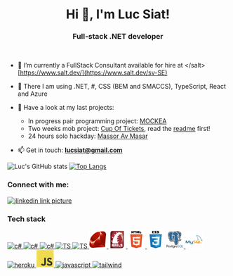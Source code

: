 <h1 align="center">Hi 👋, I'm Luc Siat!</h1>
<h3 align="center">Full-stack .NET developer</h3> 
<br>


- 🔭 I’m currently a FullStack Consultant available for hire at \</salt\> [https://www.salt.dev/](https://www.salt.dev/sv-SE) 

- 🌱 There I am using .NET, #, CSS (BEM and SMACCS), TypeScript, React and Azure

- 📓 Have a look at my last projects:
  - In progress pair programming project: [MOCKEA](https:https://agreeable-field-0b3b0bc03.3.azurestaticapps.net/) 
  - Two weeks mob project: [Cup Of Tickets](https://orange-pond-040622003.2.azurestaticapps.net), read the [readme](https://github.com/cup-of-T/cup-of-Tickets#readme) first!
  - 24 hours solo hackday: [Massor Av Masar](https://red-bay-0e82f7003.2.azurestaticapps.net/Dogs)

- 📫 Get in touch: **lucsiat@gmail.com**



<span> ![Luc's GitHub stats](https://github-readme-stats-sigma-five.vercel.app/api?username=Luc-Siat&show_icons=true&theme=gruvbox) [![Top Langs](https://github-readme-stats.vercel.app/api/top-langs/?username=Luc-Siat&layout=compact&theme=gruvbox)](https://github.com/anuraghazra/github-readme-stats) </span>



<h3 align="left">Connect with me:</h3>

<p align="left">
  <a href="https://www.linkedin.com/in/luc-siat/" target="blank"><img align="center" src="https://raw.githubusercontent.com/rahuldkjain/github-profile-readme-generator/master/src/images/icons/Social/linked-in-alt.svg" alt="jlinkedin link picture" height="30" width="40" /></a>
</p>

<h3 align="left">Tech stack</h3>


<p align="left"> 
   <a href="https://learn.microsoft.com/en-us/dotnet/csharp/tour-of-csharp/" target="_blank" rel="noreferrer"> <img src="https://static.wikia.nocookie.net/wikies/images/4/43/Logo-csharp.png/revision/latest/scale-to-width-down/500?cb=20180617092325&path-prefix=ru" alt="c#" width="40" height="40"/> </a>
    <a href="https://dotnet.microsoft.com/en-us/" target="_blank" rel="noreferrer"> <img src="https://upload.wikimedia.org/wikipedia/commons/thumb/7/7d/Microsoft_.NET_logo.svg/1200px-Microsoft_.NET_logo.svg.png" alt="c#" width="40" height="40"/> </a>
      <a href="https://azure.microsoft.com/sv-se/free/search/?ef_id=_k_CjwKCAjwge2iBhBBEiwAfXDBR8iv9zeZoCPX-YajY1NaV-E5TQ4whWnGRi2sXLNfNrqL3bog1g9GIRoCmQYQAvD_BwE_k_&OCID=AIDcmmtops7fz5_SEM__k_CjwKCAjwge2iBhBBEiwAfXDBR8iv9zeZoCPX-YajY1NaV-E5TQ4whWnGRi2sXLNfNrqL3bog1g9GIRoCmQYQAvD_BwE_k_&gclid=CjwKCAjwge2iBhBBEiwAfXDBR8iv9zeZoCPX-YajY1NaV-E5TQ4whWnGRi2sXLNfNrqL3bog1g9GIRoCmQYQAvD_BwE" target="_blank" rel="noreferrer"> <img src="https://upload.wikimedia.org/wikipedia/commons/thumb/f/fa/Microsoft_Azure.svg/1200px-Microsoft_Azure.svg.png" alt="c#" width="40" height="40"/> </a>
   <a href="https://www.typescriptlang.org/" target="_blank" rel="noreferrer"> <img src="https://github.com/Luc-Siat/Luc-Siat/assets/95415989/d4bef3a7-4698-4b30-9c23-ce7f64050807" alt="TS" width="40" height="40"/> </a>
   <a href="https://react.dev/" target="_blank" rel="noreferrer"> <img src="https://upload.wikimedia.org/wikipedia/commons/thumb/a/a7/React-icon.svg/1200px-React-icon.svg.png" alt="TS" width="40" height="40"/> </a> 
  <a href="https://www.ruby-lang.org/en/" target="_blank" rel="noreferrer"> <img src="https://raw.githubusercontent.com/devicons/devicon/master/icons/ruby/ruby-original.svg" alt="ruby" width="40" height="40"/> </a>
  <a href="https://rubyonrails.org" target="_blank" rel="noreferrer"> <img src="https://raw.githubusercontent.com/devicons/devicon/master/icons/rails/rails-original-wordmark.svg" alt="rails" width="40" height="40"/> </a>
  <a href="https://www.w3.org/html/" target="_blank" rel="noreferrer"> <img src="https://raw.githubusercontent.com/devicons/devicon/master/icons/html5/html5-original-wordmark.svg" alt="html5" width="40" height="40"/> </a>
  <a href="https://www.w3schools.com/css/" target="_blank" rel="noreferrer"> <img src="https://raw.githubusercontent.com/devicons/devicon/master/icons/css3/css3-original-wordmark.svg" alt="css3" width="40" height="40"/></a>
  <a href="https://www.postgresql.org" target="_blank" rel="noreferrer"> <img src="https://raw.githubusercontent.com/devicons/devicon/master/icons/postgresql/postgresql-original-wordmark.svg" alt="postgresql" width="40" height="40"/> </a>
  <a href="https://www.mysql.com/" target="_blank" rel="noreferrer"> <img src="https://raw.githubusercontent.com/devicons/devicon/master/icons/mysql/mysql-original-wordmark.svg" alt="mysql" width="40" height="40"/> </a>
  <a href="https://heroku.com" target="_blank" rel="noreferrer"> <img src="https://www.vectorlogo.zone/logos/heroku/heroku-icon.svg" alt="heroku" width="40" height="40"/> </a> 
  <a href="https://developer.mozilla.org/en-US/docs/Web/JavaScript" target="_blank" rel="noreferrer"> <img src="https://raw.githubusercontent.com/devicons/devicon/master/icons/javascript/javascript-original.svg" alt="javascript" width="40" height="40"/> </a>
   <a href="https://getbootstrap.com/" target="_blank" rel="noreferrer"> <img src="https://github.com/Luc-Siat/Luc-Siat/assets/95415989/e9238176-dbf3-4e52-b329-e41abfde2353" alt="javascript" width="40" height="40"/> </a> 
   <a href="https://tailwindcss.com/" target="_blank" rel="noreferrer"> <img src="https://github.com/Luc-Siat/Luc-Siat/assets/95415989/423bbba3-688b-4524-9ce2-436a915c4611" alt="tailwind" width="40" height="40"/> </a> 
 </p>
 
 <br>
 <img src="https://komarev.com/ghpvc/?username=Luc-Siat&color=8AB0AB&style=for-the-badge" alt=""/>
